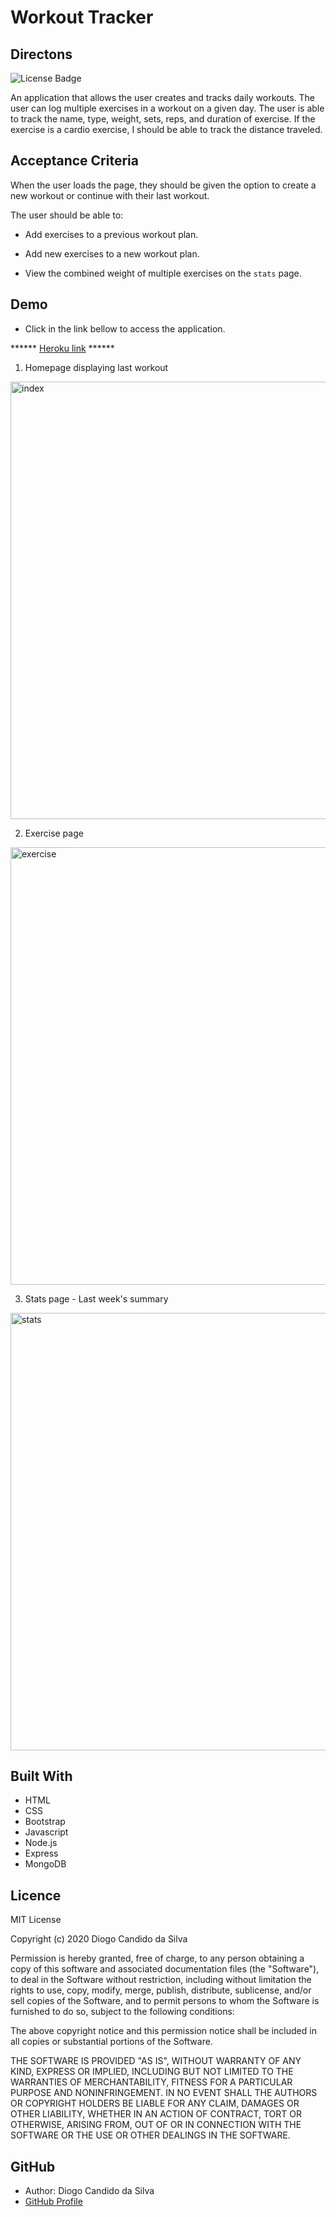 # Workout Tracker

## Directons
![License Badge](https://img.shields.io/static/v1?label=License&message=MIT_License&color=blue)

An application that allows the user creates and tracks daily workouts. The user can log multiple exercises in a workout on a given day. The user is able to track the name, type, weight, sets, reps, and duration of exercise. If the exercise is a cardio exercise, I should be able to track the distance traveled.

## Acceptance Criteria

When the user loads the page, they should be given the option to create a new workout or continue with their last workout.

The user should be able to:

  * Add exercises to a previous workout plan.

  * Add new exercises to a new workout plan.

  * View the combined weight of multiple exercises on the `stats` page.

## Demo

* Click in the link bellow to access the application.

****** [Heroku link](https://damp-lowlands-30489.herokuapp.com/) ******

1. Homepage displaying last workout

<img width="700" alt="index" src="https://user-images.githubusercontent.com/61811579/97766695-d4c4fa80-1ad4-11eb-8754-1121fafa0b6b.png">

2. Exercise page

<img width="700" alt="exercise" src="https://user-images.githubusercontent.com/61811579/97766694-cecf1980-1ad4-11eb-8ac5-97037cf5b3ff.png">

3. Stats page - Last week's summary

<img width="700" alt="stats" src="https://user-images.githubusercontent.com/61811579/97766696-d55d9100-1ad4-11eb-96f7-980c922034e2.png">

## Built With
* HTML
* CSS
* Bootstrap
* Javascript
* Node.js
* Express
* MongoDB

## Licence

MIT License

Copyright (c) 2020 Diogo Candido da Silva

Permission is hereby granted, free of charge, to any person obtaining a copy
of this software and associated documentation files (the "Software"), to deal
in the Software without restriction, including without limitation the rights
to use, copy, modify, merge, publish, distribute, sublicense, and/or sell
copies of the Software, and to permit persons to whom the Software is
furnished to do so, subject to the following conditions:

The above copyright notice and this permission notice shall be included in all
copies or substantial portions of the Software.

THE SOFTWARE IS PROVIDED "AS IS", WITHOUT WARRANTY OF ANY KIND, EXPRESS OR
IMPLIED, INCLUDING BUT NOT LIMITED TO THE WARRANTIES OF MERCHANTABILITY,
FITNESS FOR A PARTICULAR PURPOSE AND NONINFRINGEMENT. IN NO EVENT SHALL THE
AUTHORS OR COPYRIGHT HOLDERS BE LIABLE FOR ANY CLAIM, DAMAGES OR OTHER
LIABILITY, WHETHER IN AN ACTION OF CONTRACT, TORT OR OTHERWISE, ARISING FROM,
OUT OF OR IN CONNECTION WITH THE SOFTWARE OR THE USE OR OTHER DEALINGS IN THE
SOFTWARE.

## GitHub
- Author: Diogo Candido da Silva
- [GitHub Profile](https://github.com/diogocandidos)